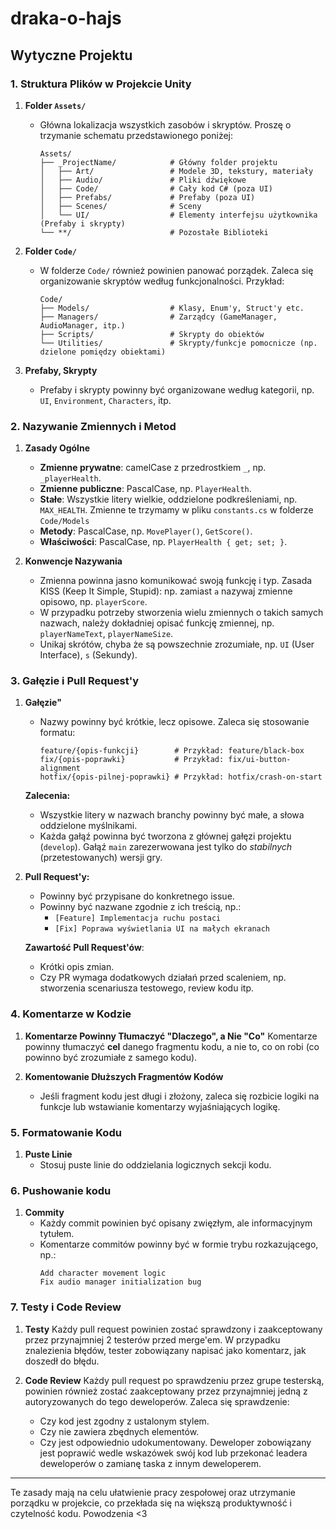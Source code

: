 # draka-o-hajs
## Wytyczne Projektu

### 1. **Struktura Plików w Projekcie Unity**

1. **Folder `Assets/`**
   - Główna lokalizacja wszystkich zasobów i skryptów. Proszę o trzymanie schematu przedstawionego poniżej:
     ```
     Assets/
     ├── _ProjectName/            # Główny folder projektu
     │   ├── Art/                 # Modele 3D, tekstury, materiały
     │   ├── Audio/               # Pliki dźwiękowe
     │   ├── Code/                # Cały kod C# (poza UI)
     │   ├── Prefabs/             # Prefaby (poza UI)
     │   ├── Scenes/              # Sceny
     │   └── UI/                  # Elementy interfejsu użytkownika (Prefaby i skrypty)
     └── **/                      # Pozostałe Biblioteki
     ```

2. **Folder `Code/`**
   - W folderze `Code/` również powinien panować porządek. Zaleca się organizowanie skryptów według funkcjonalności. Przykład:
     ```
     Code/
     ├── Models/                  # Klasy, Enum'y, Struct'y etc.
     ├── Managers/                # Zarządcy (GameManager, AudioManager, itp.)
     ├── Scripts/                 # Skrypty do obiektów
     └── Utilities/               # Skrypty/funkcje pomocnicze (np. dzielone pomiędzy obiektami)
     ```

3. **Prefaby, Skrypty**
   - Prefaby i skrypty powinny być organizowane według kategorii, np. `UI`, `Environment`, `Characters`, itp.

### 2. **Nazywanie Zmiennych i Metod**

1. **Zasady Ogólne**
   - **Zmienne prywatne**: camelCase z przedrostkiem `_`, np. `_playerHealth`.
   - **Zmienne publiczne**: PascalCase, np. `PlayerHealth`.
   - **Stałe**: Wszystkie litery wielkie, oddzielone podkreśleniami, np. `MAX_HEALTH`. Zmienne te trzymamy w pliku `constants.cs` w folderze `Code/Models`
   - **Metody**: PascalCase, np. `MovePlayer()`, `GetScore()`.
   - **Właściwości**: PascalCase, np. `PlayerHealth { get; set; }`.

2. **Konwencje Nazywania**
   - Zmienna powinna jasno komunikować swoją funkcję i typ. Zasada KISS (Keep It Simple, Stupid): np. zamiast `a` nazywaj zmienne opisowo, np. `playerScore`.
   - W przypadku potrzeby stworzenia wielu zmiennych o takich samych nazwach, należy dokładniej opisać funkcję zmiennej, np. `playerNameText`, `playerNameSize`.
   - Unikaj skrótów, chyba że są powszechnie zrozumiałe, np. `UI` (User Interface), `s` (Sekundy).

### 3. **Gałęzie i Pull Request'y**

1. **Gałęzie"**
   - Nazwy powinny być krótkie, lecz opisowe. Zaleca się stosowanie formatu:
     ```
     feature/{opis-funkcji}        # Przykład: feature/black-box
     fix/{opis-poprawki}           # Przykład: fix/ui-button-alignment
     hotfix/{opis-pilnej-poprawki} # Przykład: hotfix/crash-on-start
     ```

   **Zalecenia:**
   - Wszystkie litery w nazwach branchy powinny być małe, a słowa oddzielone myślnikami.
   - Każda gałąź powinna być tworzona z głównej gałęzi projektu (`develop`). Gałąź `main` zarezerwowana jest tylko do *stabilnych* (przetestowanych) wersji gry.

3. **Pull Request'y:**
   - Powinny być przypisane do konkretnego issue.
   - Powinny być nazwane zgodnie z ich treścią, np.:
     - `[Feature] Implementacja ruchu postaci`
     - `[Fix] Poprawa wyświetlania UI na małych ekranach`

   **Zawartość Pull Request'ów**:
   - Krótki opis zmian.
   - Czy PR wymaga dodatkowych działań przed scaleniem, np. stworzenia scenariusza testowego, review kodu itp.

### 4. **Komentarze w Kodzie**

1. **Komentarze Powinny Tłumaczyć "Dlaczego", a Nie "Co"**
   Komentarze powinny tłumaczyć **cel** danego fragmentu kodu, a nie to, co on robi (co powinno być zrozumiałe z samego kodu).

2. **Komentowanie Dłuższych Fragmentów Kodów**
   - Jeśli fragment kodu jest długi i złożony, zaleca się rozbicie logiki na funkcje lub wstawianie komentarzy wyjaśniających logikę.

### 5. **Formatowanie Kodu**

1. **Puste Linie**
   - Stosuj puste linie do oddzielania logicznych sekcji kodu.

### 6. **Pushowanie kodu**

1. **Commity**
   - Każdy commit powinien być opisany zwięzłym, ale informacyjnym tytułem.
   - Komentarze commitów powinny być w formie trybu rozkazującego, np.:
     ```
     Add character movement logic
     Fix audio manager initialization bug
     ```

### 7. **Testy i Code Review**

1. **Testy**
   Każdy pull request powinien zostać sprawdzony i zaakceptowany przez przynajmniej 2 testerów przed merge'em. W przypadku znalezienia błędów, tester zobowiązany napisać jako komentarz, jak doszedł do błędu.

2. **Code Review**
   Każdy pull request po sprawdzeniu przez grupe testerską, powinien również zostać zaakceptowany przez przynajmniej jedną z autoryzowanych do tego deweloperów. Zaleca się sprawdzenie:
   - Czy kod jest zgodny z ustalonym stylem.
   - Czy nie zawiera zbędnych elementów.
   - Czy jest odpowiednio udokumentowany.
   Deweloper zobowiązany jest poprawić wedle wskazówek swój kod lub przekonać leadera deweloperów o zamianę taska z innym deweloperem.

---

Te zasady mają na celu ułatwienie pracy zespołowej oraz utrzymanie porządku w projekcie, co przekłada się na większą produktywność i czytelność kodu. Powodzenia <3
